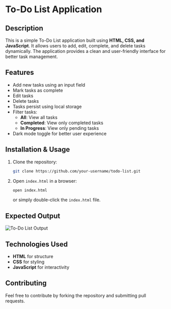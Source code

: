 # To-Do List Application

## Description
This is a simple To-Do List application built using **HTML, CSS, and JavaScript**. It allows users to add, edit, complete, and delete tasks dynamically. The application provides a clean and user-friendly interface for better task management.

## Features
- Add new tasks using an input field
- Mark tasks as complete
- Edit tasks
- Delete tasks
- Tasks persist using local storage
- Filter tasks:
  - **All**: View all tasks
  - **Completed**: View only completed tasks
  - **In Progress**: View only pending tasks
- Dark mode toggle for better user experience

## Installation & Usage
1. Clone the repository:
   ```sh
   git clone https://github.com/your-username/todo-list.git
   ```

2. Open `index.html` in a browser:
   ```sh
   open index.html
   ```
   or simply double-click the `index.html` file.

## Expected Output
![To-Do List Output](https://via.placeholder.com/600x300.png?text=To-Do+List+App+Screenshot)

## Technologies Used
- **HTML** for structure
- **CSS** for styling
- **JavaScript** for interactivity

## Contributing
Feel free to contribute by forking the repository and submitting pull requests.

